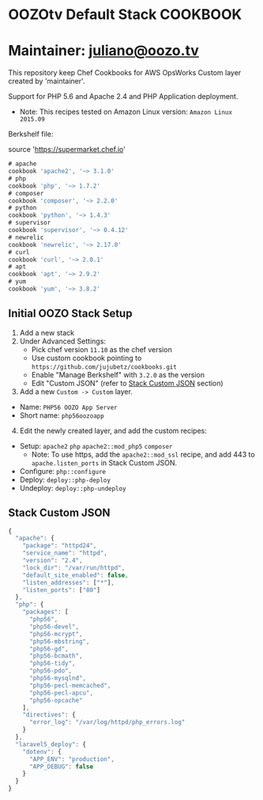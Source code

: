 
# OOZOtv Default Stack COOKBOOK

# Maintainer: juliano@oozo.tv

This repository keep Chef Cookbooks for AWS OpsWorks Custom layer created by 'maintainer'.

Support for PHP 5.6 and Apache 2.4 and PHP Application deployment.

* Note: This recipes tested on Amazon Linux version: `Amazon Linux 2015.09`

Berkshelf file:

source 'https://supermarket.chef.io'

```javascript
# apache
cookbook 'apache2', '~> 3.1.0'
# php
cookbook 'php', '~> 1.7.2'
# composer
cookbook 'composer', '~> 2.2.0'
# python
cookbook 'python', '~> 1.4.3'
# supervisor
cookbook 'supervisor', '~> 0.4.12'
# newrelic
cookbook 'newrelic', '~> 2.17.0'
# curl
cookbook 'curl', '~> 2.0.1'
# apt
cookbook 'apt', '~> 2.9.2'
# yum
cookbook 'yum', '~> 3.8.2'
```

## Initial OOZO Stack Setup

1. Add a new stack
2. Under Advanced Settings:
   - Pick chef version `11.10` as the chef version
   - Use custom cookbook pointing to `https://github.com/jujubetz/cookbooks.git`
   - Enable "Manage Berkshelf" with `3.2.0` as the version 
   - Edit "Custom JSON" (refer to [Stack Custom JSON](#stack-custom-json) section)
3. Add a new `Custom -> Custom` layer.
  * Name: `PHP56 OOZO App Server`
  * Short name: `php56oozoapp`
4. Edit the newly created layer, and add the custom recipes:
  * Setup: `apache2` `php` `apache2::mod_php5` `composer`
    * Note: To use https, add the `apache2::mod_ssl` recipe, and add 443 to `apache.listen_ports` in Stack Custom JSON.
  * Configure: `php::configure`
  * Deploy: `deploy::php-deploy`
  * Undeploy: `deploy::php-undeploy`

## Stack Custom JSON

```javascript
{
  "apache": {
    "package": "httpd24",
    "service_name": "httpd",
    "version": "2.4",
    "lock_dir": "/var/run/httpd",
    "default_site_enabled": false,
    "listen_addresses": ["*"],
    "listen_ports": ["80"]
  },
  "php": {
    "packages": [
      "php56",
      "php56-devel",
      "php56-mcrypt",
      "php56-mbstring",
      "php56-gd",
      "php56-bcmath",
      "php56-tidy",
      "php56-pdo",
      "php56-mysqlnd",
      "php56-pecl-memcached",
      "php56-pecl-apcu",
      "php56-opcache"
    ],
    "directives": {
      "error_log": "/var/log/httpd/php_errors.log"
    }
  },
  "laravel5_deploy": {
    "dotenv": {
      "APP_ENV": "production",
      "APP_DEBUG": false
    }
  }
}
```

## 
